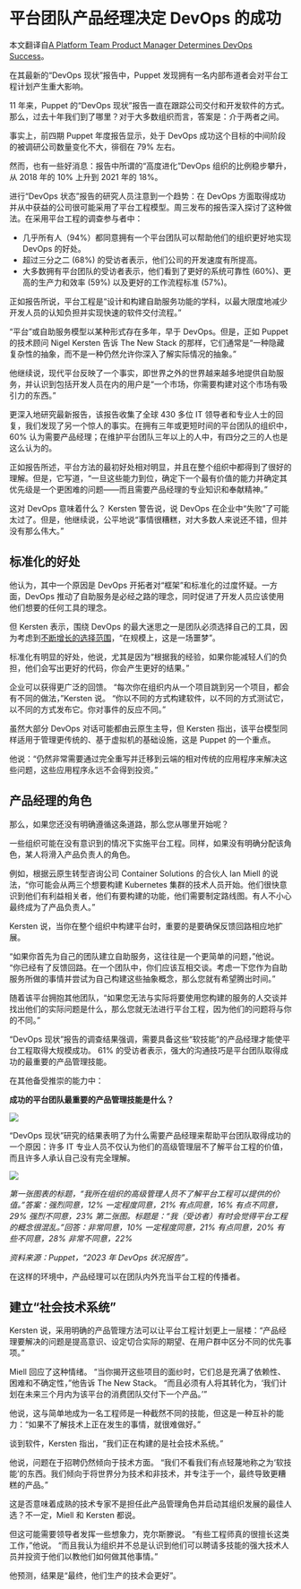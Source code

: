 # 平台团队产品经理决定 DevOps 的成功

本文翻译自[A Platform Team Product Manager Determines DevOps Success](https://thenewstack.io/a-platform-team-product-manager-determines-devops-success/)。

在其最新的“DevOps 现状”报告中，Puppet 发现拥有一名内部布道者会对平台工程计划产生重大影响。

11 年来，Puppet 的“DevOps 现状”报告一直在跟踪公司交付和开发软件的方式。那么，过去十年我们到了哪里？对于大多数组织而言，答案是：介于两者之间。

事实上，前四期 Puppet 年度报告显示，处于 DevOps 成功这个目标的中间阶段的被调研公司数量变化不大，徘徊在 79% 左右。

然而，也有一些好消息：报告中所谓的“高度进化”DevOps 组织的比例稳步攀升，从 2018 年的 10% 上升到 2021 年的 18%。

进行“DevOps 状态”报告的研究人员注意到一个趋势：在 DevOps 方面取得成功并从中获益的公司很可能采用了平台工程模型。周三发布的报告深入探讨了这种做法。在采用平台工程的调查参与者中：

* 几乎所有人（94%）都同意拥有一个平台团队可以帮助他们的组织更好地实现 DevOps 的好处。
* 超过三分之二 (68%) 的受访者表示，他们公司的开发速度有所提高。
* 大多数拥有平台团队的受访者表示，他们看到了更好的系统可靠性 (60%)、更高的生产力和效率 (59%) 以及更好的工作流程标准 (57%)。

正如报告所说，平台工程是“设计和构建自助服务功能的学科，以最大限度地减少开发人员的认知负担并实现快速的软件交付流程。”

“平台”或自助服务模型以某种形式存在多年，早于 DevOps。但是，正如 Puppet 的技术顾问 Nigel Kersten 告诉 The New Stack 的那样，它们通常是“一种隐藏复杂性的抽象，而不是一种仍然允许你深入了解实际情况的抽象。”

他继续说，现代平台反映了一个事实，即世界之外的世界越来越多地提供自助服务，并认识到包括开发人员在内的用户是“一个市场，你需要构建对这个市场有吸引力的东西。”

更深入地研究最新报告，该报告收集了全球 430 多位 IT 领导者和专业人士的回复，我们发现了另一个惊人的事实。在拥有三年或更短时间的平台团队的组织中，60% 认为需要产品经理；在维护平台团队三年以上的人中，有四分之三的人也是这么认为的。

正如报告所述，平台方法的最初好处相对明显，并且在整个组织中都得到了很好的理解。但是，它写道，“一旦这些能力到位，确定下一个最有价值的能力并确定其优先级是一个更困难的问题——而且需要产品经理的专业知识和奉献精神。”

这对 DevOps 意味着什么？ Kersten 警告说，说 DevOps 在企业中“失败”了可能太过了。但是，他继续说，公平地说“事情很糟糕，对大多数人来说还不错，但并没有那么伟大。”

## 标准化的好处

他认为，其中一个原因是 DevOps 开拓者对“框架”和标准化的过度怀疑。一方面，DevOps 推动了自助服务是必经之路的理念，同时促进了开发人员应该使用他们想要的任何工具的理念。

但 Kersten 表示，围绕 DevOps 的最大迷思之一是团队必须选择自己的工具，因为考虑到[不断增长的选择范围](https://landscape.cncf.io/)，“在规模上，这是一场噩梦”。

标准化有明显的好处，他说，尤其是因为“根据我的经验，如果你能减轻人们的负担，他们会写出更好的代码，你会产生更好的结果。”

企业可以获得更广泛的回馈。 “每次你在组织内从一个项目跳到另一个项目，都会有不同的做法，”Kersten 说。 “你以不同的方式构建软件，以不同的方式测试它，以不同的方式发布它。你对事件的反应不同。”

虽然大部分 DevOps 对话可能都由云原生主导，但 Kersten 指出，该平台模型同样适用于管理更传统的、基于虚拟机的基础设施，这是 Puppet 的一个重点。

他说：“仍然非常需要通过完全重写并迁移到云端的相对传统的应用程序来解决这些问题，这些应用程序永远不会得到投资。”

## 产品经理的角色

那么，如果您还没有明确遵循这条道路，那么您从哪里开始呢？

一些组织可能在没有意识到的情况下实施平台工程。同样，如果没有明确分配该角色，某人将滑入产品负责人的角色。

例如，根据云原生转型咨询公司 Container Solutions 的合伙人 Ian Miell 的说法，“你可能会从两三个想要构建 Kubernetes 集群的技术人员开始。他们很快意识到他们有利益相关者，他们有要构建的功能，他们需要制定路线图。有人不小心最终成为了产品负责人。”

Kersten 说，当你在整个组织中构建平台时，重要的是要确保反馈回路相应地扩展。

“如果你首先为自己的团队建立自助服务，这往往是一个更简单的问题，”他说。 “你已经有了反馈回路。在一个团队中，你们应该互相交谈。考虑一下您作为自助服务所做的事情并尝试为自己构建这些抽象概念，那么您就有希望腾出时间。”

随着该平台拥抱其他团队，“如果您无法与实际将要使用您构建的服务的人交谈并找出他们的实际问题是什么，那么您就无法进行平台工程，因为他们的问题将与你的不同。”

“DevOps 现状”报告的调查结果强调，需要具备这些“软技能”的产品经理才能使平台工程取得大规模成功。 61% 的受访者表示，强大的沟通技巧是平台团队取得成功的最重要的产品管理技能。

在其他备受推崇的能力中：

**成功的平台团队最重要的产品管理技能是什么？**

![](https://yylives.cc/images/a-platform-team-product-manager-determines-devops-success/pm-skills.png)

“DevOps 现状”研究的结果表明了为什么需要产品经理来帮助平台团队取得成功的一个原因：许多 IT 专业人员不仅认为他们的高级管理层不了解平台工程的价值，而且许多人承认自己没有完全理解。


![](https://cdn.thenewstack.io/media/2023/01/5944bf01-image-pup-sodor-2023-chart-p33-e1674013126253.jpg)

*第一张图表的标题，“我所在组织的高级管理人员不了解平台工程可以提供的价值。”答案：强烈同意，12% 一定程度同意，21% 有点同意，16% 有点不同意，29% 强烈不同意，23% 第二张图。标题是：“我（受访者）有时会觉得平台工程的概念很混乱。”回答：非常同意，10% 一定程度同意，21% 有点同意，20% 有些不同意，28% 非常不同意，22%*

*资料来源：Puppet，“2023 年 DevOps 状况报告”。*

在这样的环境中，产品经理可以在团队内外充当平台工程的传播者。

## 建立“社会技术系统”

Kersten 说，采用明确的产品管理方法可以让平台工程计划更上一层楼：“产品经理要解决的问题是提高意识、设定切合实际的期望、在用户群中区分不同的优先事项。”

Miell 回应了这种情绪。 “当你揭开这些项目的面纱时，它们总是充满了依赖性、困难和不确定性，”他告诉 The New Stack。 “而且必须有人将其转化为，‘我们计划在未来三个月内为该平台的消费团队交付下一个产品。’”

他说，这与简单地成为一名工程师是一种截然不同的技能，但这是一种互补的能力：“如果不了解技术上正在发生的事情，就很难做好。”

谈到软件，Kersten 指出，“我们正在构建的是社会技术系统。”

他说，问题在于招聘仍然倾向于技术方面。 “我们不看我们有点轻蔑地称之为‘软技能’的东西。我们倾向于将世界分为技术和非技术，并专注于一个，最终导致更糟糕的产品。”

这是否意味着成熟的技术专家不是担任此产品管理角色并启动其组织发展的最佳人选？不一定，Miell 和 Kersten 都说。

但这可能需要领导者发挥一些想象力，克尔斯滕说。 “有些工程师真的很擅长这类工作，”他说。 “而且我认为组织并不总是认识到他们可以聘请多技能的强大技术人员并投资于他们以教他们如何做其他事情。”

他预测，结果是“最终，他们生产的技术会更好”。